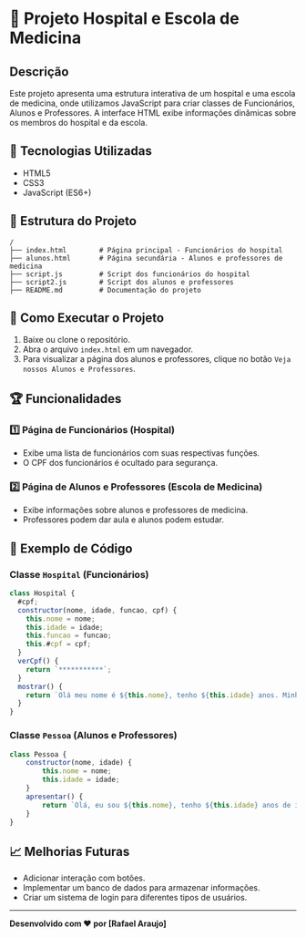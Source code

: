 # 🌟 Projeto Hospital e Escola de Medicina

## Descrição
Este projeto apresenta uma estrutura interativa de um hospital e uma escola de medicina, onde utilizamos JavaScript para criar classes de Funcionários, Alunos e Professores. A interface HTML exibe informações dinâmicas sobre os membros do hospital e da escola.

## 🔧 Tecnologias Utilizadas
- HTML5
- CSS3
- JavaScript (ES6+)

## 📁 Estrutura do Projeto
```
/
├── index.html        # Página principal - Funcionários do hospital
├── alunos.html       # Página secundária - Alunos e professores de medicina
├── script.js         # Script dos funcionários do hospital
├── script2.js        # Script dos alunos e professores
├── README.md         # Documentação do projeto
```

## 🔢 Como Executar o Projeto
1. Baixe ou clone o repositório.
2. Abra o arquivo `index.html` em um navegador.
3. Para visualizar a página dos alunos e professores, clique no botão `Veja nossos Alunos e Professores`.

## 🏆 Funcionalidades
### 1️⃣ Página de Funcionários (Hospital)
- Exibe uma lista de funcionários com suas respectivas funções.
- O CPF dos funcionários é ocultado para segurança.

### 2️⃣ Página de Alunos e Professores (Escola de Medicina)
- Exibe informações sobre alunos e professores de medicina.
- Professores podem dar aula e alunos podem estudar.

## 🔬 Exemplo de Código
### Classe `Hospital` (Funcionários)
```javascript
class Hospital {
  #cpf;
  constructor(nome, idade, funcao, cpf) {
    this.nome = nome;
    this.idade = idade;
    this.funcao = funcao;
    this.#cpf = cpf;
  }
  verCpf() {
    return `***********`;
  }
  mostrar() {
    return `Olá meu nome é ${this.nome}, tenho ${this.idade} anos. Minha função é ${this.funcao}, CPF: ${this.verCpf()}`;
  }
}
```

### Classe `Pessoa` (Alunos e Professores)
```javascript
class Pessoa {
    constructor(nome, idade) {
        this.nome = nome;
        this.idade = idade;
    }
    apresentar() {
        return `Olá, eu sou ${this.nome}, tenho ${this.idade} anos de idade.`;
    }
}
```

## 📈 Melhorias Futuras
- Adicionar interação com botões.
- Implementar um banco de dados para armazenar informações.
- Criar um sistema de login para diferentes tipos de usuários.

---
**Desenvolvido com ❤ por [Rafael Araujo]**

